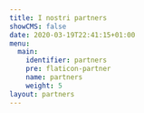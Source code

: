 ```yaml
---
title: I nostri partners
showCMS: false
date: 2020-03-19T22:41:15+01:00
menu:
  main:
    identifier: partners
    pre: flaticon-partner
    name: partners
    weight: 5
layout: partners
---
```

